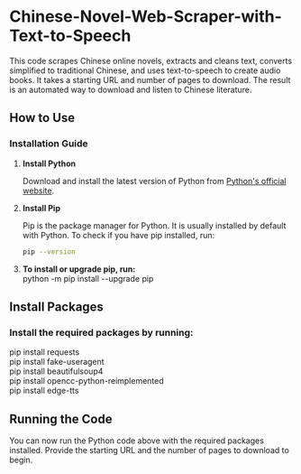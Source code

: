 # Chinese-Novel-Web-Scraper-with-Text-to-Speech

This code scrapes Chinese online novels, extracts and cleans text, converts simplified to traditional Chinese, and uses text-to-speech to create audio books. It takes a starting URL and number of pages to download. The result is an automated way to download and listen to Chinese literature.

## How to Use

### Installation Guide

1. **Install Python**

   Download and install the latest version of Python from [Python's official website](https://www.python.org/downloads/).

2. **Install Pip**

   Pip is the package manager for Python. It is usually installed by default with Python. To check if you have pip installed, run:
   ```sh
   pip --version  

3. **To install or upgrade pip, run:**   
  python -m pip install --upgrade pip
  
## Install  Packages  
   
  ###  Install the required packages by running:  
 
  pip install requests  
  pip install fake-useragent  
  pip install beautifulsoup4  
  pip install opencc-python-reimplemented  
  pip install edge-tts  
  
## Running the Code
   You can now run the Python code above with the required packages installed. Provide the starting URL and the number of pages to download to begin.
